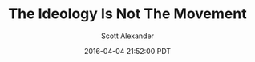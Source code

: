 ---
layout: podcast
title: "The Ideology Is Not The Movement"
author: Scott Alexander
description: https://slatestarcodex.com/2016/04/04/the-ideology-is-not-the-movement/
date: 2016-04-04 21:52:00 PDT
length: 9997364
duration: 2499
guid: the-ideology-is-not-the-movement
---